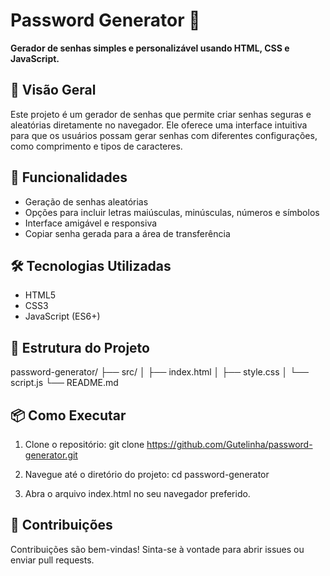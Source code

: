 # Password Generator 🔐

**Gerador de senhas simples e personalizável usando HTML, CSS e JavaScript.**

## 📌 Visão Geral

Este projeto é um gerador de senhas que permite criar senhas seguras e aleatórias diretamente no navegador. Ele oferece uma interface intuitiva para que os usuários possam gerar senhas com diferentes configurações, como comprimento e tipos de caracteres.

## 🚀 Funcionalidades

- Geração de senhas aleatórias
- Opções para incluir letras maiúsculas, minúsculas, números e símbolos
- Interface amigável e responsiva
- Copiar senha gerada para a área de transferência

## 🛠️ Tecnologias Utilizadas

- HTML5
- CSS3
- JavaScript (ES6+)

## 📁 Estrutura do Projeto
password-generator/ 
├── src/ 
│ ├── index.html 
│ ├── style.css 
│ └── script.js 
└── README.md

## 📦 Como Executar

1. Clone o repositório:
   git clone https://github.com/Gutelinha/password-generator.git

2. Navegue até o diretório do projeto:
   cd password-generator

3. Abra o arquivo index.html no seu navegador preferido.

## 🤝 Contribuições

Contribuições são bem-vindas! Sinta-se à vontade para abrir issues ou enviar pull requests.
